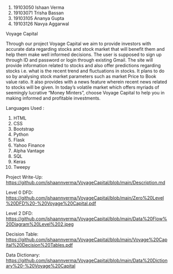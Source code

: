 1. 19103050 Ishaan Verma
2. 19103071 Trisha Bassan
3. 19103105 Ananya Gupta
4. 19103126 Navya Aggarwal

Voyage Capital 

Through our project Voyage Capital we aim to provide investors with accurate data regarding stocks and stock market that will benefit them and help them make well informed decisions. The user is supposed to sign up through ID and password or login through existing Gmail. The site will provide information related to stocks and also offer predictions regarding stocks i.e. what is the recent trend and fluctuations in stocks. It plans to do so by analysing stock market parameters such as market Price to Book value ratio. It also provides with a news feature wherein recent news related to stocks will be given. In today’s volatile market which offers myriads of seemingly lucrative “Money Minters”, choose Voyage Capital to help you in making informed and profitable investments.

Languages Used :

1. HTML
2. CSS
3. Bootstrap
4. Python
5. Flask
6. Yahoo Finance
7. Alpha Vantage
8. SQL
9. Keras
10. Tweepy

Project Write-Up:  
https://github.com/ishaannverma/VoyageCapital/blob/main/Description.md  
  
Level 0 DFD:  
https://github.com/ishaannverma/VoyageCapital/blob/main/Zero%20Level%20DFD%20-%20Voyage%20Capital.pdf  
  
Level 2 DFD:
https://github.com/ishaannverma/VoyageCapital/blob/main/Data%20Flow%20Diagram%20Level%202.jpeg  
  
Decision Table:  
https://github.com/ishaannverma/VoyageCapital/blob/main/Voyage%20Capital%20Decision%20Tables.pdf  
  
Data Dictionary:
https://github.com/ishaannverma/VoyageCapital/blob/main/Data%20Dictionary%20-%20Voyage%20Capital
